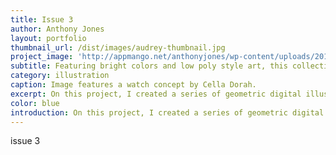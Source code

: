 ```yaml
---
title: Issue 3
author: Anthony Jones
layout: portfolio
thumbnail_url: /dist/images/audrey-thumbnail.jpg
project_image: 'http://appmango.net/anthonyjones/wp-content/uploads/2014/06/Audrey_H_BG.jpg'
subtitle: Featuring bright colors and low poly style art, this collection is my salute to entertainment icons
category: illustration
caption: Image features a watch concept by Cella Dorah.
excerpt: On this project, I created a series of geometric digital illustrations featuring some of my favorite icons. Most of the pieces in this collection are made up of hundreds of triangles.
color: blue
introduction: On this project, I created a series of geometric digital illustrations featuring some of my favorite icons. Most of the pieces in this collection are made up of hundreds of triangles.
---
```


issue 3